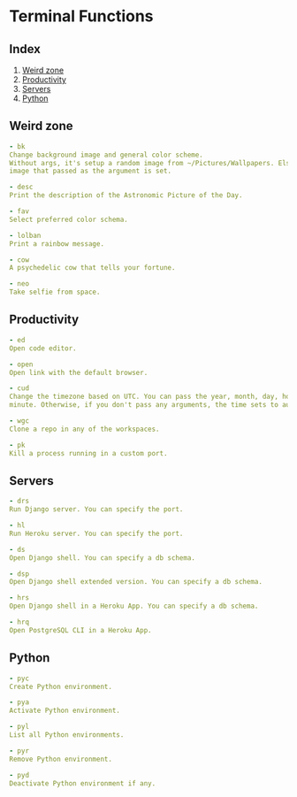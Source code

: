 # Terminal Functions

## Index

1) [Weird zone](#weird-zone)
2) [Productivity](#productivity)
3) [Servers](#servers)
4) [Python](#python)

## Weird zone
```yaml
- bk
Change background image and general color scheme.
Without args, it's setup a random image from ~/Pictures/Wallpapers. Else, the
image that passed as the argument is set.

- desc
Print the description of the Astronomic Picture of the Day.

- fav
Select preferred color schema.

- lolban
Print a rainbow message.

- cow
A psychedelic cow that tells your fortune.

- neo
Take selfie from space.
```

## Productivity
```yaml
- ed
Open code editor.

- open
Open link with the default browser.

- cud
Change the timezone based on UTC. You can pass the year, month, day, hour or
minute. Otherwise, if you don't pass any arguments, the time sets to auto.

- wgc
Clone a repo in any of the workspaces.

- pk
Kill a process running in a custom port.
```

## Servers
```yaml
- drs
Run Django server. You can specify the port.

- hl
Run Heroku server. You can specify the port.

- ds
Open Django shell. You can specify a db schema.

- dsp
Open Django shell extended version. You can specify a db schema.

- hrs
Open Django shell in a Heroku App. You can specify a db schema.

- hrq
Open PostgreSQL CLI in a Heroku App.
```

## Python
```yaml
- pyc
Create Python environment.

- pya
Activate Python environment.

- pyl
List all Python environments.

- pyr
Remove Python environment.

- pyd
Deactivate Python environment if any.
```
